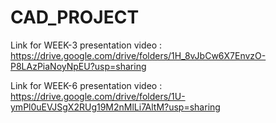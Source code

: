 # CAD_PROJECT
Link for WEEK-3 presentation video : https://drive.google.com/drive/folders/1H_8vJbCw6X7EnvzO-P8LAzPiaNoyNpEU?usp=sharing

Link for WEEK-6 presentation video : https://drive.google.com/drive/folders/1U-ymPl0uEVJSgX2RUg19M2nMlLi7AltM?usp=sharing
